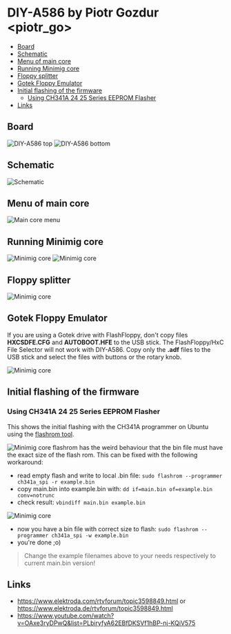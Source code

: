# DIY-A586 by Piotr Gozdur <piotr_go>

- [Board](#board)
- [Schematic](#schematic)
- [Menu of main core](#menu-of-main-core)
- [Running Minimig core](#running-minimig-core)
- [Floppy splitter](#floppy-splitter)
- [Gotek Floppy Emulator](#gotek-floppy-emulator)
- [Initial flashing of the firmware](#initial-flashing-of-the-firmware)
    - [Using CH341A 24 25 Series EEPROM Flasher](#using-ch341a-24-25-series-eeprom-flasher)
- [Links](#links)

## Board
![DIY-A586 top](img/foto_003.jpg)
![DIY-A586 bottom](img/foto_004.jpg)

## Schematic
![Schematic](pcb/v1.6/schemat.png)

## Menu of main core
![Main core menu](img/foto_007.jpg)

## Running Minimig core
![Minimig core](img/foto_008.jpg)
![Minimig core](img/foto_009.jpg)

## Floppy splitter
![Minimig core](img/foto_010.jpg)

## Gotek Floppy Emulator

If you are using a Gotek drive with FlashFloppy, don't copy files **HXCSDFE.CFG** and **AUTOBOOT.HFE** to the USB stick. The FlashFloppy/HxC File Selector will not work with DIY-A586. Copy only the **.adf** files to the USB stick and select the files with buttons or the rotary knob.

![Minimig core](img/diy-a586-with-gotek.jpg)

## Initial flashing of the firmware

### Using CH341A 24 25 Series EEPROM Flasher

This shows the initial flashing with the CH341A programmer on Ubuntu using the [flashrom tool](https://manpages.ubuntu.com/manpages/focal/man8/flashrom.8.html).

![Minimig core](img/flash-firmware-ch341a.jpg)
flashrom has the weird behaviour that the bin file must have the exact size of the flash rom. This can be fixed with the following workaround:

* read empty flash and write to local .bin file: ```sudo flashrom --programmer ch341a_spi -r example.bin```
* copy main.bin into example.bin with: ```dd if=main.bin of=example.bin conv=notrunc```
* check result: ```vbindiff main.bin example.bin```

![Minimig core](img/flash-bin-file-size-workaround.png)

* now you have a bin file with correct size to flash: ```sudo flashrom --programmer ch341a_spi -w example.bin```
* you're done ;o)

> Change the example filenames above to your needs respectively to current main.bin version!

## Links
* https://www.elektroda.com/rtvforum/topic3598849.html or https://www.elektroda.de/rtvforum/topic3598849.html
* https://www.youtube.com/watch?v=OAxe3ryDPwQ&list=PLbiryfyA62EBfDKSVf1hBP-nj-KQiV575
